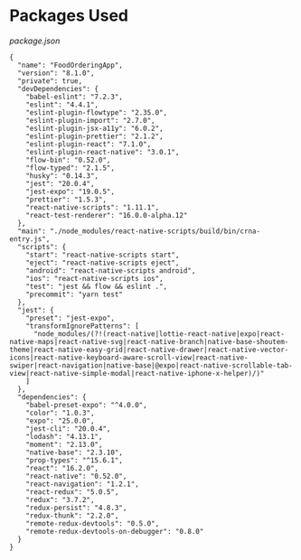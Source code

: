 # Packages Used

_package.json_

<pre class="line-numbers"><code class="language-json">{
  "name": "FoodOrderingApp",
  "version": "8.1.0",
  "private": true,
  "devDependencies": {
    "babel-eslint": "7.2.3",
    "eslint": "4.4.1",
    "eslint-plugin-flowtype": "2.35.0",
    "eslint-plugin-import": "2.7.0",
    "eslint-plugin-jsx-a11y": "6.0.2",
    "eslint-plugin-prettier": "2.1.2",
    "eslint-plugin-react": "7.1.0",
    "eslint-plugin-react-native": "3.0.1",
    "flow-bin": "0.52.0",
    "flow-typed": "2.1.5",
    "husky": "0.14.3",
    "jest": "20.0.4",
    "jest-expo": "19.0.5",
    "prettier": "1.5.3",
    "react-native-scripts": "1.11.1",
    "react-test-renderer": "16.0.0-alpha.12"
  },
  "main": "./node_modules/react-native-scripts/build/bin/crna-entry.js",
  "scripts": {
    "start": "react-native-scripts start",
    "eject": "react-native-scripts eject",
    "android": "react-native-scripts android",
    "ios": "react-native-scripts ios",
    "test": "jest && flow && eslint .",
    "precommit": "yarn test"
  },
  "jest": {
    "preset": "jest-expo",
    "transformIgnorePatterns": [
      "node_modules/(?!(react-native|lottie-react-native|expo|react-native-maps|react-native-svg|react-native-branch|native-base-shoutem-theme|react-native-easy-grid|react-native-drawer|react-native-vector-icons|react-native-keyboard-aware-scroll-view|react-native-swiper|react-navigation|native-base|@expo|react-native-scrollable-tab-view|react-native-simple-modal|react-native-iphone-x-helper)/)"
    ]
  },
  "dependencies": {
    "babel-preset-expo": "^4.0.0",
    "color": "1.0.3",
    "expo": "25.0.0",
    "jest-cli": "20.0.4",
    "lodash": "4.13.1",
    "moment": "2.13.0",
    "native-base": "2.3.10",
    "prop-types": "^15.6.1",
    "react": "16.2.0",
    "react-native": "0.52.0",
    "react-navigation": "1.2.1",
    "react-redux": "5.0.5",
    "redux": "3.7.2",
    "redux-persist": "4.8.3",
    "redux-thunk": "2.2.0",
    "remote-redux-devtools": "0.5.0",
    "remote-redux-devtools-on-debugger": "0.8.0"
  }
}
</code></pre>
